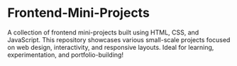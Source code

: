 # Frontend-Mini-Projects
A collection of frontend mini-projects built using HTML, CSS, and JavaScript. This repository showcases various small-scale projects focused on web design, interactivity, and responsive layouts. Ideal for learning, experimentation, and portfolio-building!

